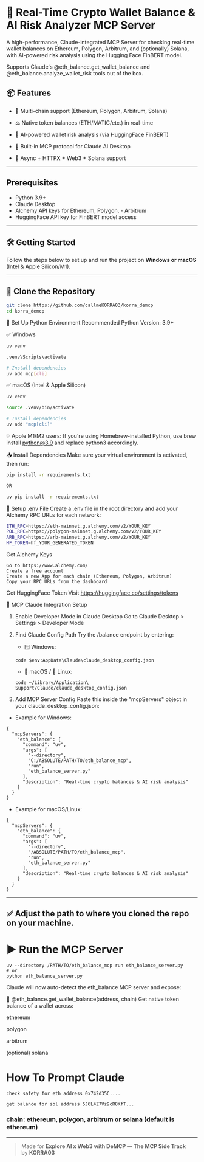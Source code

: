 # 🚀 Real-Time Crypto Wallet Balance & AI Risk Analyzer MCP Server

A high-performance, Claude-integrated MCP Server for checking real-time wallet balances on Ethereum, Polygon, Arbitrum, and (optionally) Solana, with AI-powered risk analysis using the Hugging Face FinBERT model.

Supports Claude's @eth_balance.get_wallet_balance and @eth_balance.analyze_wallet_risk tools out of the box.

## 📦 Features

- 🔗 Multi-chain support (Ethereum, Polygon, Arbitrum, Solana)

- ⚖️ Native token balances (ETH/MATIC/etc.) in real-time

- 🤖 AI-powered wallet risk analysis (via HuggingFace FinBERT)

- 🧠 Built-in MCP protocol for Claude AI Desktop

- 🧪 Async + HTTPX + Web3 + Solana support

---

## Prerequisites

- Python 3.9+
- Claude Desktop
- Alchemy API keys for Ethereum, Polygon, - Arbitrum
- HuggingFace API key for FinBERT model access

---

## 🛠️ Getting Started

Follow the steps below to set up and run the project on **Windows or macOS** (Intel & Apple Silicon/M1).

---

## 📁 Clone the Repository

```bash
git clone https://github.com/callmeKORRA03/korra_demcp
cd korra_demcp
```

🐍 Set Up Python Environment
Recommended Python Version: 3.9+

✅ Windows

```bash
uv venv

.venv\Scripts\activate

# Install dependencies
uv add mcp[cli]
```

✅ macOS (Intel & Apple Silicon)

```bash
uv venv

source .venv/bin/activate

# Install dependencies
uv add "mcp[cli]"
```

💡 Apple M1/M2 users: If you're using Homebrew-installed Python, use brew install python@3.9 and replace python3 accordingly.

📥 Install Dependencies
Make sure your virtual environment is activated, then run:

```bash
pip install -r requirements.txt

OR

uv pip install -r requirements.txt
```

🔐 Setup .env File
Create a .env file in the root directory and add your Alchemy RPC URLs for each network:

```bash
ETH_RPC=https://eth-mainnet.g.alchemy.com/v2/YOUR_KEY
POL_RPC=https://polygon-mainnet.g.alchemy.com/v2/YOUR_KEY
ARB_RPC=https://arb-mainnet.g.alchemy.com/v2/YOUR_KEY
HF_TOKEN=hf_YOUR_GENERATED_TOKEN
```

Get Alchemy Keys

```
Go to https://www.alchemy.com/
Create a free account
Create a new App for each chain (Ethereum, Polygon, Arbitrum)
Copy your RPC URLs from the dashboard
```

Get HuggingFace Token
Visit https://huggingface.co/settings/tokens

🧠 MCP Claude Integration Setup

1. Enable Developer Mode in Claude Desktop
   Go to Claude Desktop > Settings > Developer Mode

2. Find Claude Config Path
   Try the /balance endpoint by entering:

   - 🪟 Windows:

   ```
   code $env:AppData\Claude\claude_desktop_config.json
   ```

   - 🍎 macOS / 🐧 Linux:

   ```
   code ~/Library/Application\ Support/Claude/claude_desktop_config.json
   ```

3. Add MCP Server Config
   Paste this inside the "mcpServers" object in your claude_desktop_config.json:

- Example for Windows:

```
{
  "mcpServers": {
    "eth_balance": {
      "command": "uv",
      "args": [
        "--directory",
        "C:/ABSOLUTE/PATH/TO/eth_balance_mcp",
        "run",
        "eth_balance_server.py"
      ],
      "description": "Real-time crypto balances & AI risk analysis"
    }
  }
}
```

- Example for macOS/Linux:

```
{
  "mcpServers": {
    "eth_balance": {
      "command": "uv",
      "args": [
        "--directory",
        "/ABSOLUTE/PATH/TO/eth_balance_mcp",
        "run",
        "eth_balance_server.py"
      ],
      "description": "Real-time crypto balances & AI risk analysis"
    }
  }
}
```

---

## ✅ Adjust the path to where you cloned the repo on your machine.

# ▶️ Run the MCP Server

```
uv --directory /PATH/TO/eth_balance_mcp run eth_balance_server.py
# or
python eth_balance_server.py
```

Claude will now auto-detect the eth_balance MCP server and expose:

🔹 @eth_balance.get_wallet_balance(address, chain)
Get native token balance of a wallet across:

ethereum

polygon

arbitrum

(optional) solana

# How To Prompt Claude

```
check safety for eth address 0x742d35C....

get balance for sol address 5J6L4Z7Vz9cR8KfT...
```

### chain: ethereum, polygon, arbitrum or solana (default is ethereum)

---

> Made for **Explore AI x Web3 with DeMCP — The MCP Side Track**  
> by **KORRA03**
